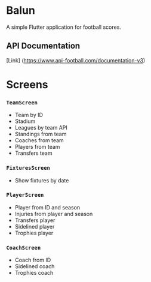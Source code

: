 # Balun

A simple Flutter application for football scores.

## API Documentation
[Link] (https://www.api-football.com/documentation-v3)

# Screens

### `TeamScreen`

* Team by ID
* Stadium
* Leagues by team API
* Standings from team
* Coaches from team
* Players from team
* Transfers team

### `FixturesScreen`

* Show fixtures by date

### `PlayerScreen`

* Player from ID and season
* Injuries from player and season
* Transfers player
* Sidelined player
* Trophies player

### `CoachScreen`

* Coach from ID
* Sidelined coach
* Trophies coach
